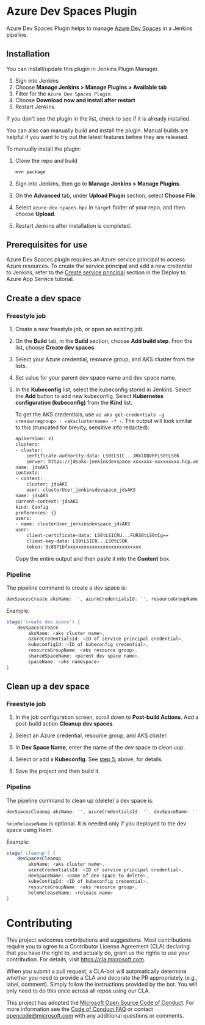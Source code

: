 # Azure Dev Spaces Plugin

Azure Dev Spaces Plugin helps to manage [Azure Dev Spaces](https://docs.microsoft.com/en-us/azure/dev-spaces/) in a Jenkins pipeline.

## Installation 

You can install/update this plugin in Jenkins Plugin Manager. 
1. Sign into Jenkins
1. Choose **Manage Jenkins > Manage Plugins > Available tab**
1. Filter for the `Azure Dev Spaces Plugin`
1. Choose **Download now and install after restart**
1. Restart Jenkins

If you don't see the plugin in the list, check to see if it is already installed.

You can also can manually build and install the plugin. Manual builds are helpful if you want to try out the latest features before they are released.

To manually install the plugin:

1. Clone the repo and build

    ```bash
    mvn package
    ```

2. Sign into Jenkins, then go to **Manage Jenkins > Manage Plugins**.

3. On the **Advanced** tab, under **Upload Plugin** section, select **Choose File**.

4. Select `azure-dev-spaces.hpi` in `target` folder of your repo, and then choose **Upload**.

5. Restart Jenkins after installation is completed.

## Prerequisites for use

Azure Dev Spaces plugin requires an Azure service principal to access Azure resources. To create the service principal and add a new credential to Jenkins, refer to the [Create service principal](https://docs.microsoft.com/en-us/azure/jenkins/tutorial-jenkins-deploy-web-app-azure-app-service#create-service-principal) section in the Deploy to Azure App Service tutorial. 


## Create a dev space

### Freestyle job

1. Create a new freestyle job, or open an existing job.

2. On the **Build** tab, in the **Build** section, choose **Add build step**. Fron the list, choose **Create dev spaces**.

3. Select your Azure credential, resource group, and AKS cluster from the lists. 

4. Set value for your parent dev space name and dev space name.

5. <a name="step5"></a> In the **Kubeconfig** list, select the kubeconfig stored in Jenkins. Select the **Add** button to add new kubeconfig. Select **Kubernetes configuration (kubeconfig)** from the **Kind** list.

    To get the AKS credentials, use `az aks get-credentials -g <resourcegroup> - <aksclustername> -f -`. The output will look similar to this (truncated for  brevity, sensitive info redacted):

    ```bash
    apiVersion: v1
    clusters:
    - cluster:
        certificate-authority-data: LS0tLS1C...JRklDQVRFLS0tLS0K
        server: https://jdsaks-jenkinsdevspace-xxxxxxx-xxxxxxxxx.hcp.westus2.azmk8s.io:443
    name: jdsAKS
    contexts:
    - context:
        cluster: jdsAKS
        user: clusterUser_jenkinsdevspace_jdsAKS
    name: jdsAKS
    current-context: jdsAKS
    kind: Config
    preferences: {}
    users:
    - name: clusterUser_jenkinsdevspace_jdsAKS
    user:
        client-certificate-data: LS0tLS1CRU...FURS0tLS0tCg==
        client-key-data: LS0tLS1CR...LS0tLS0K
        token: 9c8971bfxxxxxxxxxxxxxxxxxxxxxxxxxxx
    ```

    Copy the entire output and then paste it into the **Content** box.


### Pipeline

The pipeline command to create a dev space is:

```Groovy
devSpacesCreate aksName: '', azureCredentialsId: '', resourceGroupName: '', sharedSpaceName: '', spaceName: ''
```
Example:
```Groovy
stage('create dev space') {
    devSpacesCreate 
        aksName: <aks cluster name>, 
        azureCredentialsId: <ID of service principal credential>, 
        kubeconfigId: <ID of kubeconfig credential>, 
        resourceGroupName: <aks resource group>, 
        sharedSpaceName: <parent dev space name>, 
        spaceName: <aks namespace>
}
```

## Clean up a dev space

### Freestyle job

1. In the job configuration screen, scroll down to **Post-build Actions**. Add a post-build action **Cleanup dev spaces**.

2. Select an Azure credential, resource group, and AKS cluster. 

3. In **Dev Space Name**, enter the name of the dev space to clean uup.

4. Select or add a **Kubeconfig**. See [step 5](#step5), above, for details.

1. Save the project and then build it.

### Pipeline

The pipeline command to clean up (delete) a dev space is:

```Groovy
devSpacesCleanup aksName: '', azureCredentialsId: '', devSpaceName: '', resourceGroupName: '', kubeConfigID: '',  helmReleaseName: ''
```
`helmReleaseName` is optional. It is needed only if you deployed to the dev space using Helm.

Example:
```Groovy
stage('cleanup') {
    devSpacesCleanup 
        aksName: <aks cluster name>, 
        azureCredentialsId: <ID of service principal credential>, 
        devSpaceName: <name of dev space to delete>, 
        kubeConfigId: <ID of kubeconfig credential>, 
        resourceGroupName: <aks resource group>,
        helmReleaseName: <release name> 
}
```

# Contributing

This project welcomes contributions and suggestions.  Most contributions require you to agree to a Contributor License Agreement (CLA) declaring that you have the right to, and actually do, grant us the rights to use your contribution. For details, visit https://cla.microsoft.com.

When you submit a pull request, a CLA-bot will automatically determine whether you need to provide a CLA and decorate the PR appropriately (e.g., label, comment). Simply follow the instructions provided by the bot. You will only need to do this once across all repos using our CLA.

This project has adopted the [Microsoft Open Source Code of Conduct](https://opensource.microsoft.com/codeofconduct/). For more information see the [Code of Conduct FAQ](https://opensource.microsoft.com/codeofconduct/faq/) or
contact [opencode@microsoft.com](mailto:opencode@microsoft.com) with any additional questions or comments.
